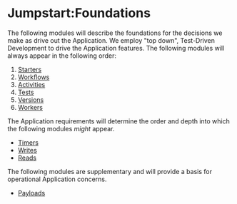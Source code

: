 # Jumpstart:Foundations

The following modules will describe the foundations for the decisions we make as drive out the Application.
We employ "top down", Test-Driven Development to drive the Application features.
The following modules will always appear in the following order:

1. [Starters](Starters.md)
2. [Workflows](Workflows.md)
3. [Activities](Activities.md)
4. [Tests](Tests.md)
5. [Versions](Versions.md)
6. [Workers](Workers.md)

The Application requirements will determine the order and depth into which the following modules _might_ appear. 

* [Timers](Timers.md)
* [Writes](Writes.md)
* [Reads](Reads.md)

The following modules are supplementary and will provide a basis for operational Application concerns.

* [Payloads](DataConverter.md)
